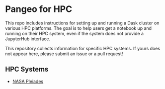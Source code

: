 # Pangeo for HPC

This repo includes instructions for setting up and running a Dask cluster on various HPC platforms. The goal is to help users get a notebook up and running on their HPC system, even if the system does not provide a JupyterHub interface.

This repository collects information for specific HPC systems. If yours does not appear here, please submit an issue or a pull request!

## HPC Systems

* [NASA Pleiades](systems/PLEIADES.md)
